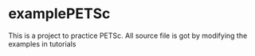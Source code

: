 # examplePETSc

This is a project to practice PETSc. All source file is got by modifying the examples in tutorials